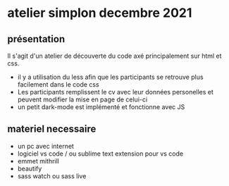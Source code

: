 # atelier simplon decembre 2021 #

## présentation ##

Il s'agit d'un atelier de découverte du code axé principalement sur html et css.

- il y a utilisation  du less afin que les participants se retrouve plus facilement dans le code css
- Les participants remplissent le cv avec leur données personelles et peuvent modifier la mise en page de celui-ci
- un petit  dark-mode est implémenté et fonctionne avec JS


## materiel necessaire ##
- un pc avec internet
- logiciel vs code / ou sublime text
extension pour vs code
- emmet mithrill
- beautify
- sass watch ou sass live

